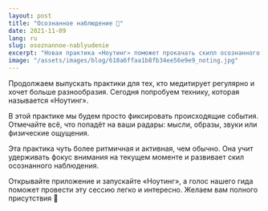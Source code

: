 ```yaml
---
layout: post
title: "Осознанное наблюдение 🔭"
date: 2021-11-09
lang: ru
slug: osoznannoe-nablyudenie
excerpt: "Новая практика «Ноутинг» поможет прокачать скилл осознанного наблюдения за внешним и внутренним миром."
image: "/assets/images/blog/618a6ffaa1b8fb34ee56e9e9_noting.jpg"
---
```


Продолжаем выпускать практики для тех, кто медитирует регулярно и хочет больше разнообразия. Сегодня попробуем технику, которая называется «Ноутинг».

В этой практике мы будем просто фиксировать происходящие события. Отмечайте всё, что попадёт на ваши радары: мысли, образы, звуки или физические ощущения.

Эта практика чуть более ритмичная и активная, чем обычно. Она учит удерживать фокус внимания на текущем моменте и развивает скил осознанного наблюдения.

Открывайте приложение и запускайте «Ноутинг», а голос нашего гида поможет провести эту сессию легко и интересно. Желаем вам полного присутствия 🤗